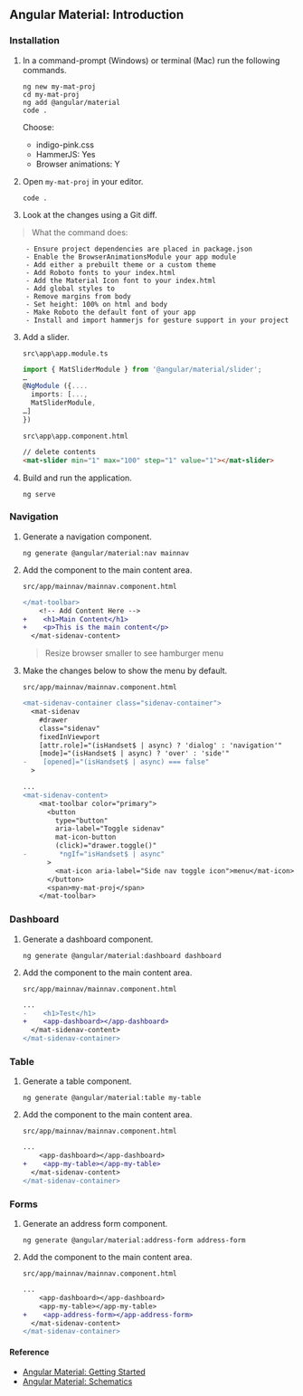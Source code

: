 ## Angular Material: Introduction

### Installation

1. In a command-prompt (Windows) or terminal (Mac) run the following commands.

   ```shell
   ng new my-mat-proj
   cd my-mat-proj
   ng add @angular/material
   code .
   ```

   Choose:

   - indigo-pink.css
   - HammerJS: Yes
   - Browser animations: Y

1. Open `my-mat-proj` in your editor.

   ```shell
   code .
   ```

1. Look at the changes using a Git diff.

> What the command does:

        - Ensure project dependencies are placed in package.json
        - Enable the BrowserAnimationsModule your app module
        - Add either a prebuilt theme or a custom theme
        - Add Roboto fonts to your index.html
        - Add the Material Icon font to your index.html
        - Add global styles to
        - Remove margins from body
        - Set height: 100% on html and body
        - Make Roboto the default font of your app
        - Install and import hammerjs for gesture support in your project

<div style="page-break-after: always;"></div>

3. Add a slider.

   `src\app\app.module.ts`

   ```ts
   import { MatSliderModule } from '@angular/material/slider';
   …
   @NgModule ({....
     imports: [...,
     MatSliderModule,
   …]
   })
   ```

   `src\app\app.component.html`

   ```html
   // delete contents
   <mat-slider min="1" max="100" step="1" value="1"></mat-slider>
   ```

4. Build and run the application.

   ```shell
   ng serve
   ```

<div style="page-break-after: always;"></div>

### Navigation

1. Generate a navigation component.

   ```shell
   ng generate @angular/material:nav mainnav
   ```

2. Add the component to the main content area.

   `src/app/mainnav/mainnav.component.html`

   ```diff
   </mat-toolbar>
       <!-- Add Content Here -->
   +    <h1>Main Content</h1>
   +    <p>This is the main content</p>
     </mat-sidenav-content>
   ```

   > Resize browser smaller to see hamburger menu

3. Make the changes below to show the menu by default.

   `src/app/mainnav/mainnav.component.html`

   ```diff
   <mat-sidenav-container class="sidenav-container">
     <mat-sidenav
       #drawer
       class="sidenav"
       fixedInViewport
       [attr.role]="(isHandset$ | async) ? 'dialog' : 'navigation'"
       [mode]="(isHandset$ | async) ? 'over' : 'side'"
   -    [opened]="(isHandset$ | async) === false"
     >

   ...
   <mat-sidenav-content>
       <mat-toolbar color="primary">
         <button
           type="button"
           aria-label="Toggle sidenav"
           mat-icon-button
           (click)="drawer.toggle()"
   -        *ngIf="isHandset$ | async"
         >
           <mat-icon aria-label="Side nav toggle icon">menu</mat-icon>
         </button>
         <span>my-mat-proj</span>
       </mat-toolbar>
   ```

<div style="page-break-after: always;"></div>

### Dashboard

1. Generate a dashboard component.

   ```
   ng generate @angular/material:dashboard dashboard
   ```

1. Add the component to the main content area.

   `src/app/mainnav/mainnav.component.html`

   ```diff
   ...
   -    <h1>Test</h1>
   +    <app-dashboard></app-dashboard>
     </mat-sidenav-content>
   </mat-sidenav-container>

   ```

### Table

1. Generate a table component.

   ```
   ng generate @angular/material:table my-table
   ```

1. Add the component to the main content area.

   `src/app/mainnav/mainnav.component.html`

   ```diff
   ...
       <app-dashboard></app-dashboard>
   +    <app-my-table></app-my-table>
     </mat-sidenav-content>
   </mat-sidenav-container>

   ```

<div style="page-break-after: always;"></div>

### Forms

1. Generate an address form component.

   ```
   ng generate @angular/material:address-form address-form
   ```

1. Add the component to the main content area.

   `src/app/mainnav/mainnav.component.html`

   ```diff
   ...
       <app-dashboard></app-dashboard>
       <app-my-table></app-my-table>
   +    <app-address-form></app-address-form>
     </mat-sidenav-content>
   </mat-sidenav-container>

   ```

#### Reference

- [Angular Material: Getting Started](https://material.angular.io/guide/getting-started)
- [Angular Material: Schematics](https://material.angular.io/guide/schematics)
